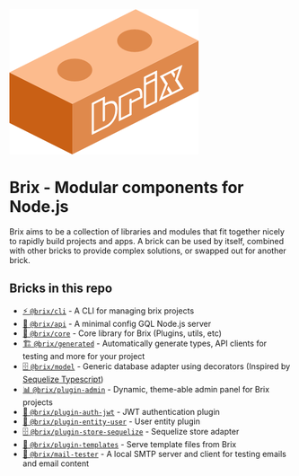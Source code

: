 ![Brix](docs/logo.png)

# Brix - Modular components for Node.js

Brix aims to be a collection of libraries and modules that fit together nicely to rapidly build projects and apps.
A brick can be used by itself, combined with other bricks to provide complex solutions, or swapped out for another brick.

## Bricks in this repo
- [⚡️ `@brix/cli`](packages/cli) - A CLI for managing brix projects
- [🔌 `@brix/api`](packages/api) - A minimal config GQL Node.js server
- [📕 `@brix/core`](packages/core) - Core library for Brix (Plugins, utils, etc)
- [🏗 `@brix/generated`](packages/generated) - Automatically generate types, API clients for testing and more for your project
- [🗄 `@brix/model`](packages/model) - Generic database adapter using decorators (Inspired by [Sequelize Typescript](https://github.com/RobinBuschmann/sequelize-typescript))
- [📊 `@brix/plugin-admin`](packages/plugin-admin) - Dynamic, theme-able admin panel for Brix projects
- [🔐 `@brix/plugin-auth-jwt`](packages/plugin-auth-jwt) - JWT authentication plugin
- [👤 `@brix/plugin-entity-user`](packages/plugin-entity-user) - User entity plugin
- [🗄 `@brix/plugin-store-sequelize`](packages/plugin-store-sequelize) - Sequelize store adapter
- [🎨 `@brix/plugin-templates`](packages/plugin-templates) - Serve template files from Brix
- [💌 `@brix/mail-tester`](packages/mail-tester) - A local SMTP server and client for testing emails and email content
